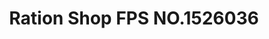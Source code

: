 ---
title: "Ration Shop FPS NO.1526036"
url: /kanjirapally/ration-shop-fps-no-1526036/
shop: Dorfladen
---